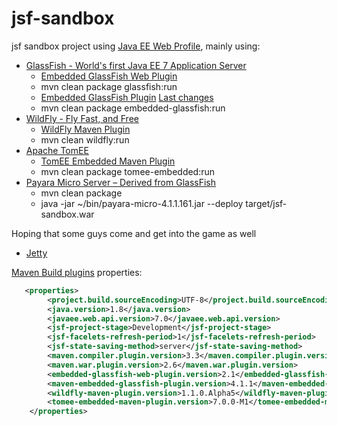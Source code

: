 jsf-sandbox
===========

jsf sandbox project using [Java EE Web Profile](https://jcp.org/en/jsr/detail?id=342), mainly using:

- [GlassFish - World's first Java EE 7 Application Server](https://glassfish.java.net/downloads/ri/)
   - [Embedded GlassFish Web Plugin](http://opk.sourceforge.net/embedded-glassfish-web-plugin/) 
   - mvn clean package glassfish:run
   - [Embedded GlassFish Plugin](https://embedded-glassfish.java.net/) [Last changes](https://blogs.oracle.com/Romano/entry/changes_in_the_maven_embedded)
   - mvn clean package embedded-glassfish:run
- [WildFly - Fly Fast, and Free](http://wildfly.org/downloads/)
   - [WildFly Maven Plugin](https://docs.jboss.org/wildfly/plugins/maven/latest/) 
   - mvn clean wildfly:run 
- [Apache TomEE](http://tomee.apache.org/downloads.html)
   - [TomEE Embedded Maven Plugin](http://tomee.apache.org/tomee-embedded-maven-plugin.html)
   - mvn clean package tomee-embedded:run
- [Payara Micro Server – Derived from GlassFish](http://www.payara.fish/all_downloads)
   - mvn clean package
   - java -jar ~/bin/payara-micro-4.1.1.161.jar --deploy target/jsf-sandbox.war

Hoping that some guys come and get into the game as well
- [Jetty](http://www.eclipse.org/jetty/documentation/9.2.0.v20140526/jetty-javaee.html)

[Maven Build plugins](https://maven.apache.org/plugins/) properties:

```xml
   <properties>
        <project.build.sourceEncoding>UTF-8</project.build.sourceEncoding>
        <java.version>1.8</java.version>
        <javaee.web.api.version>7.0</javaee.web.api.version>
        <jsf-project-stage>Development</jsf-project-stage>
        <jsf-facelets-refresh-period>1</jsf-facelets-refresh-period>
        <jsf-state-saving-method>server</jsf-state-saving-method>
        <maven.compiler.plugin.version>3.3</maven.compiler.plugin.version>
        <maven.war.plugin.version>2.6</maven.war.plugin.version>
        <embedded-glassfish-web-plugin.version>2.1</embedded-glassfish-web-plugin.version>
        <maven-embedded-glassfish-plugin.version>4.1.1</maven-embedded-glassfish-plugin.version>
        <wildfly-maven-plugin.version>1.1.0.Alpha5</wildfly-maven-plugin.version>
        <tomee-embedded-maven-plugin.version>7.0.0-M1</tomee-embedded-maven-plugin.version>
    </properties>
```
